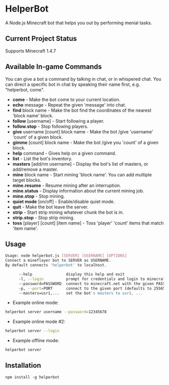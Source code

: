 # HelperBot

A Node.js Minecraft bot that helps you out by performing menial tasks.

## Current Project Status

Supports Minecraft 1.4.7

## Available In-game Commands

You can give a bot a command by talking in chat, or in whispered chat.
You can direct a specific bot in chat by speaking their name first, e.g. "helperbot, come".

 - **come** - Make the bot come to your current location.
 - **echo** message - Repeat the given 'message' into chat.
 - **find** block name - Make the bot find the coordinates of the nearest 'block name' block.
 - **follow** [username] - Start following a player.
 - **follow.stop** - Stop following players.
 - **give** username [count] block name - Make the bot /give 'username' 'count' of a given block.
 - **gimme** [count] block name - Make the bot /give you 'count' of a given block.
 - **help** command - Gives help on a given command.
 - **list** - List the bot's inventory.
 - **masters** [add/rm username] - Display the bot's list of masters, or add/remove a master.
 - **mine** block name - Start mining 'block name'. You can add multiple target blocks.
 - **mine.resume** - Resume mining after an interruption.
 - **mine.status** - Display information about the current mining job.
 - **mine.stop** - Stop mining.
 - **quiet mode** [on/off] - Enable/disable quiet mode.
 - **quit** - Make the bot leave the server.
 - **strip** - Start strip mining whatever chunk the bot is in.
 - **strip.stop** - Stop strip mining.
 - **toss** [player] [count] [item name] - Toss 'player' 'count' items that match 'item name'.

## Usage

```sh
Usage: node helperbot.js [SERVER] [USERNAME] [OPTIONS]
Connect a mineflayer bot to SERVER as USERNAME.
By default connects 'helperbot' to localhost.

      --help               display this help and exit
      -l, --login          prompt for credentials and login to minecraft.net
      --password=PASSWORD  connect to minecraft.net with the given PASSWORD
      -p, --port=PORT      connect to the given port (defaults to 25565)
      --masters=usr1,...   set the bot's masters to usr1, ...
```

 - Example online mode:

```sh
helperbot server username --password=12345678
```

 - Example online mode #2:

```sh
helperbot server --login
```

 - Example offline mode:

```sh
helperbot server
```

## Installation

`npm install -g helperbot`
